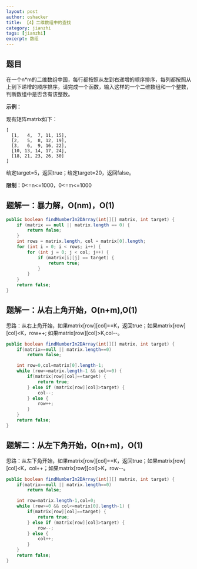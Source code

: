 ```yaml
---
layout: post 
author: oshacker
title: 【4】二维数组中的查找
category: jianzhi
tags: [jianzhi]
excerpt: 数组
---
```



## 题目

在一个n*m的二维数组中国，每行都按照从左到右递增的顺序排序，每列都按照从上到下递增的顺序排序。请完成一个函数，输入这样的一个二维数组和一个整数，判断数组中是否含有该整数。

**示例**：

现有矩阵matrix如下：
```
[
  [1,   4,  7, 11, 15],
  [2,   5,  8, 12, 19],
  [3,   6,  9, 16, 22],
  [10, 13, 14, 17, 24],
  [18, 21, 23, 26, 30]
]
```
给定target=5，返回true；给定target=20，返回false。

**限制**：0<=n<=1000，0<=m<=1000

## 题解一：暴力解，O(nm)，O(1)

```java
public boolean findNumberIn2DArray(int[][] matrix, int target) {
    if (matrix == null || matrix.length == 0) {
        return false;
    }
    int rows = matrix.length, col = matrix[0].length;
    for (int i = 0; i < rows; i++) {
        for (int j = 0; j < col; j++) {
            if (matrix[i][j] == target) {
                return true;
            }
        }
    }
    return false;
}
```

## 题解一：从右上角开始，O(n+m),O(1)

思路：从右上角开始，如果matrix[row][col]==K，返回true；如果matrix[row][col]<K，row++; 如果matrix[row][col]>K,col--。

```java
public boolean findNumberIn2DArray(int[][] matrix, int target) {
    if(matrix==null || matrix.length==0)
        return false;

    int row=0,col=matrix[0].length-1;
    while (row<=matrix.length-1 && col>=0) {
        if(matrix[row][col]==target) {
            return true;
        } else if (matrix[row][col]>target) {
            col--;
        } else {
            row++;
        }
    }
    return false;
}
```


## 题解二：从左下角开始，O(n+m)，O(1)

思路：从左下角开始，如果matrix[row][col]==K，返回true；如果matrix[row][col]<K，col++；如果matrix[row][col]>K，row--。

```java
public boolean findNumberIn2DArray(int[][] matrix, int target) {
    if(matrix==null || matrix.length==0)
        return false;

    int row=matrix.length-1,col=0;
    while (row>=0 && col<=matrix[0].length-1) {
        if(matrix[row][col]==target) {
            return true;
        } else if (matrix[row][col]>target) {
            row--;
        } else {
            col++;
        }
    }
    return false;
}
```

